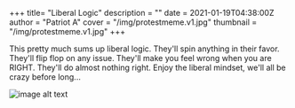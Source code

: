 +++
title= "Liberal Logic"
description = ""
date = 2021-01-19T04:38:00Z
author = "Patriot A"
cover = "/img/protestmeme.v1.jpg"
thumbnail = "/img/protestmeme.v1.jpg"
+++

This pretty much sums up liberal logic. They'll spin anything in their favor. They'll flip flop on any issue. They'll make you feel wrong when you are RIGHT. They'll do almost nothing right. Enjoy the liberal mindset, we'll all be crazy before long...

![image alt text](/img/protestmeme.v1.jpg) 


